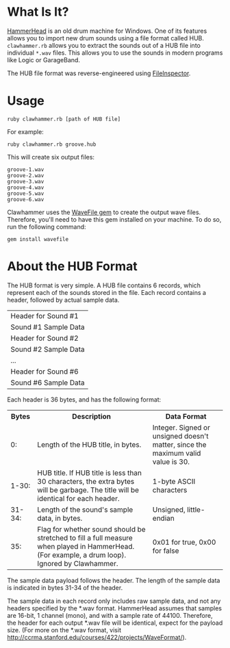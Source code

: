What Is It?
===========

[HammerHead](http://www.threechords.com/hammerhead/introduction.shtml) is an old drum machine for Windows. One of its features allows you to import new drum sounds using a file format called HUB. `clawhammer.rb` allows you to extract the sounds out of a HUB file into individual `*.wav` files. This allows you to use the sounds in modern programs like Logic or GarageBand.

The HUB file format was reverse-engineered using [FileInspector](http://github.com/jstrait/fileinspector/tree/master).


Usage
=====

    ruby clawhammer.rb [path of HUB file]

For example:

    ruby clawhammer.rb groove.hub

This will create six output files:

    groove-1.wav
    groove-2.wav
    groove-3.wav
    groove-4.wav
    groove-5.wav
    groove-6.wav

Clawhammer uses the [WaveFile gem](http://wavefilegem.com/) to create the output wave files. Therefore, you'll need to have this gem installed on your machine. To do so, run the following command:

    gem install wavefile

About the HUB Format
====================

The HUB format is very simple. A HUB file contains 6 records, which represent each of the sounds stored in the file. Each record contains a header, followed by actual sample data.

<table>
<tr>
<td>Header for Sound #1</td>
</tr>
<tr>
<td>Sound #1 Sample Data</td>
</tr>
<tr>
<td>Header for Sound #2</td>
</tr>
<tr>
<td>Sound #2 Sample Data</td>
</tr>
<tr>
<td>...</td>
</tr>
<tr>
<td>Header for Sound #6</td>
</tr>
<tr>
<td>Sound #6 Sample Data</td>
</tr>
</table>

Each header is 36 bytes, and has the following format:

<table>
<tr>
    <th>Bytes</th>
    <th>Description</th>
    <th>Data Format</th>
</tr>
<tr>
    <td>0:</td>
    <td>Length of the HUB title, in bytes.</td>
    <td>Integer. Signed or unsigned doesn't matter, since the maximum valid value is 30.</td>
</tr>
<tr>
    <td>1-30:</td>
    <td>HUB title. If HUB title is less than 30 characters, the extra bytes will be garbage. The title will be identical for each header.</td>
    <td>1-byte ASCII characters</td>
</tr>
<tr>
    <td>31-34:</td>
    <td>Length of the sound's sample data, in bytes.</td>
    <td>Unsigned, little-endian</td>
</tr>
<tr>
    <td>35:</td>
    <td>Flag for whether sound should be stretched to fill a full measure when played in HammerHead. (For example, a drum loop). Ignored by Clawhammer.</td>
    <td>0x01 for true, 0x00 for false</td>
</tr>
</table>

The sample data payload follows the header. The length of the sample data is indicated in bytes 31-34 of the header.

The sample data in each record only includes raw sample data, and not any headers specified by the \*.wav format. HammerHead assumes that samples are 16-bit, 1 channel (mono), and with a sample rate of 44100. Therefore, the header for each output \*.wav file will be identical, expect for the payload size. (For more on the \*.wav format, visit <http://ccrma.stanford.edu/courses/422/projects/WaveFormat/>).
